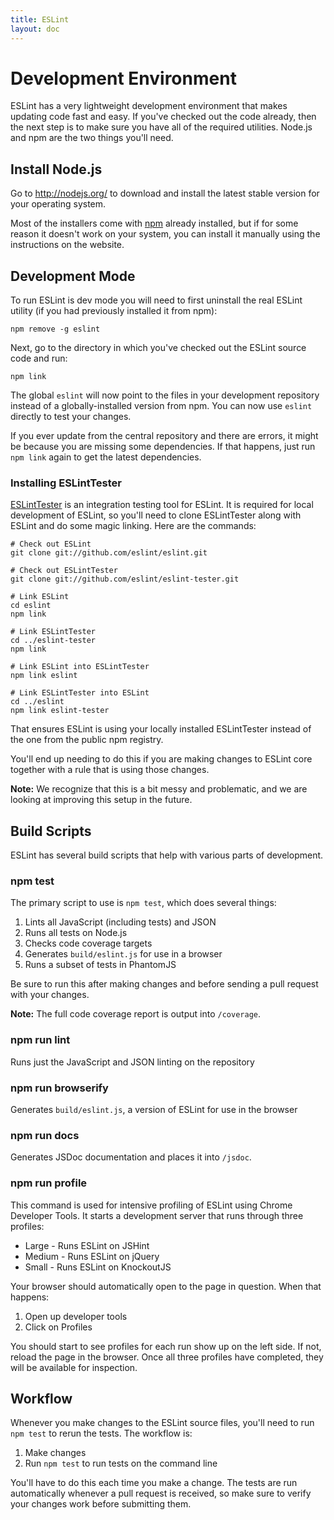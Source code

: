 ```yaml
---
title: ESLint
layout: doc
---
```

<!-- Note: No pull requests accepted for this file. See README.md in the root directory for details. -->
# Development Environment

ESLint has a very lightweight development environment that makes updating code fast and easy. If you've checked out the code already, then the next step is to make sure you have all of the required utilities. Node.js and npm are the two things you'll need.

## Install Node.js

Go to http://nodejs.org/ to download and install the latest stable version for your operating system.

Most of the installers come with [npm](http://npmjs.org/) already installed, but if for some reason it doesn't work on your system, you can install it manually using the instructions on the website.

## Development Mode

To run ESLint is dev mode you will need to first uninstall the real ESLint utility (if you had previously installed it from npm):

    npm remove -g eslint

Next, go to the directory in which you've checked out the ESLint source code and run:

    npm link

The global `eslint` will now point to the files in your development repository instead of a globally-installed version from npm. You can now use `eslint` directly to test your changes.

If you ever update from the central repository and there are errors, it might be because you are missing some dependencies. If that happens, just run `npm link` again to get the latest dependencies.

### Installing ESLintTester

[ESLintTester](https://github.com/eslint/eslint-tester) is an integration testing tool for ESLint. It is required for local development of ESLint, so you'll need to clone ESLintTester along with ESLint and do some magic linking. Here are the commands:

    # Check out ESLint
    git clone git://github.com/eslint/eslint.git

    # Check out ESLintTester
    git clone git://github.com/eslint/eslint-tester.git

    # Link ESLint
    cd eslint
    npm link

    # Link ESLintTester
    cd ../eslint-tester
    npm link

    # Link ESLint into ESLintTester
    npm link eslint

    # Link ESLintTester into ESLint
    cd ../eslint
    npm link eslint-tester

That ensures ESLint is using your locally installed ESLintTester instead of the one from the public npm registry.

You'll end up needing to do this if you are making changes to ESLint core together with a rule that is using those changes.

**Note:** We recognize that this is a bit messy and problematic, and we are looking at improving this setup in the future.

## Build Scripts

ESLint has several build scripts that help with various parts of development.

### npm test

The primary script to use is `npm test`, which does several things:

1. Lints all JavaScript (including tests) and JSON
1. Runs all tests on Node.js
1. Checks code coverage targets
1. Generates `build/eslint.js` for use in a browser
1. Runs a subset of tests in PhantomJS

Be sure to run this after making changes and before sending a pull request with your changes.

**Note:** The full code coverage report is output into `/coverage`.

### npm run lint

Runs just the JavaScript and JSON linting on the repository

### npm run browserify

Generates `build/eslint.js`, a version of ESLint for use in the browser

### npm run docs

Generates JSDoc documentation and places it into `/jsdoc`.

### npm run profile

This command is used for intensive profiling of ESLint using Chrome Developer Tools. It starts a development server that runs through three profiles:

* Large - Runs ESLint on JSHint
* Medium - Runs ESLint on jQuery
* Small - Runs ESLint on KnockoutJS

Your browser should automatically open to the page in question. When that happens:

1. Open up developer tools
1. Click on Profiles

You should start to see profiles for each run show up on the left side. If not, reload the page in the browser. Once all three profiles have completed, they will be available for inspection.

## Workflow

Whenever you make changes to the ESLint source files, you'll need to run `npm test` to rerun the tests. The workflow is:

1. Make changes
2. Run `npm test` to run tests on the command line

You'll have to do this each time you make a change. The tests are run automatically whenever a pull request is received, so make sure to verify your changes work before submitting them.
